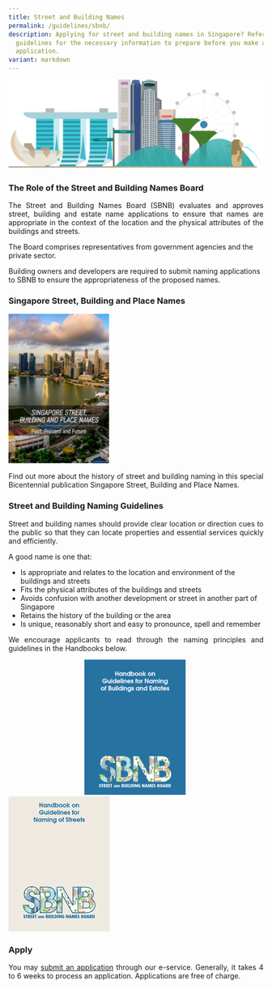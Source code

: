 ```yaml
---
title: Street and Building Names
permalink: /guidelines/sbnb/
description: Applying for street and building names in Singapore? Refer to our
  guidelines for the necessary information to prepare before you make an
  application.
variant: markdown
---
```

![Singapore Skyline Image](/images/Singapore%20Skyline%204k.png)

<h3>The Role of the Street and Building Names Board</h3>

<p align="justify">The Street and Building Names Board (SBNB) evaluates and approves street, building and estate name applications to ensure that names are appropriate in the context of the location and the physical attributes of the buildings and streets.  

The Board comprises representatives from government agencies and the private sector.  

Building owners and developers are required to submit naming applications to SBNB to ensure the appropriateness of the proposed names.</p>

<h3>Singapore Street, Building and Place Names</h3>

<a href="https://go.gov.sg/sbnbpublication2020"><img alt="Publication on Singapore Street, Building And Place Names" style="width:200px" src="/images/SBNB%20Publication.png"></a>

<p align="justify">Find out more about the history of street and building naming in this special Bicentennial publication Singapore Street, Building and Place Names.</p>

<h3>Street and Building Naming Guidelines</h3>

<p align="justify">Street and building names should provide clear location or direction cues to the public so that they can locate properties and essential services quickly and efficiently.</p>

A good name is one that:  

* Is appropriate and relates to the location and environment of the buildings and streets  
* Fits the physical attributes of the buildings and streets  
* Avoids confusion with another development or street in another part of Singapore  
* Retains the history of the building or the area  
* Is unique, reasonably short and easy to pronounce, spell and remember  

<p align="justify">We encourage applicants to read through the naming principles and guidelines in the Handbooks below.</p>

<div class="row">
<a href="https://www.ura.gov.sg/Corporate/Guidelines/-/media/932EC294D97B4918BBB4F83307A90BB6.ashx"><img alt="Handbook on Guidelines for Naming of Buildings and Estates" style="margin-left:150px;margin-right: 50px;width:200px" src="/images/Building%20Name%20Handbook.png"></a>
<a href="https://www.ura.gov.sg/Corporate/Guidelines/-/media/63EF655B94214D9189126CE3AF94A380.ashx"><img alt="Handbook on Guidelines for Naming of Streets" style="width:200px" src="/images/Street%20Name%20Handbook.png"></a>
</div>

<h3>Apply</h3>

<p align="justify">You may <a href="https://digitalservice.propertynaa.gov.sg">submit an application</a> through our e-service. Generally, it takes 4 to 6 weeks to process an application. Applications are free of charge.</p>